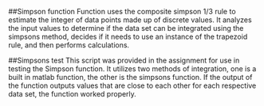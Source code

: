 ##Simpson function
Function uses the composite simpson 1/3 rule to estimate the integer of data points made up of discrete values.
It analyzes the input values to determine if the data set can be integrated using the simpsons method, decides if it 
needs to use an instance of the trapezoid rule, and then performs calculations.

##Simpsons test
This script was provided in the assignment for use in testing the Simpson function. It utilizes two methods of integration, one
is a built in matlab function, the other is the simpsons function. If the output of the function outputs values that are close
to each other for each respective data set, the function worked properly.
